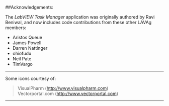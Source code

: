 ##Acknowledgements:  

The *LabVIEW Task Manager* application was originally authored by Ravi Beniwal, and now includes code contributions from these other LAVAg members:  

+ Aristos Queue
+ James Powell
+ Darren Nattinger
+ ohiofudu
+ Neil Pate
+ TimVargo

---

Some icons courtesy of:  

> VisualPharm (http://www.visualpharm.com)  
> Vectorportal.com (http://www.vectorportal.com)  

---

